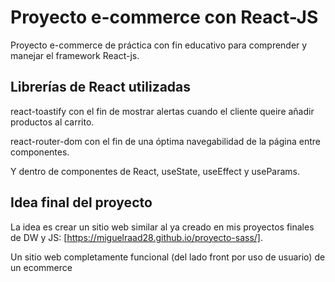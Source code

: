 # Proyecto e-commerce con React-JS

Proyecto e-commerce de práctica con fin educativo para comprender y manejar el framework React-js.

## Librerías de React utilizadas

react-toastify con el fin de mostrar alertas cuando el cliente queire añadir productos al carrito.

react-router-dom con el fin de una óptima navegabilidad de la página entre componentes.

Y dentro de componentes de React, useState, useEffect y useParams.

## Idea final del proyecto

La idea es crear un sitio web similar al ya creado en mis proyectos finales de DW y JS: [https://miguelraad28.github.io/proyecto-sass/].

Un sitio web completamente funcional (del lado front por uso de usuario) de un ecommerce
